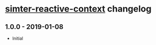 # [simter-reactive-context](https://github.com/simter/simter-reactive-context) changelog

## 1.0.0 - 2019-01-08

- Initial